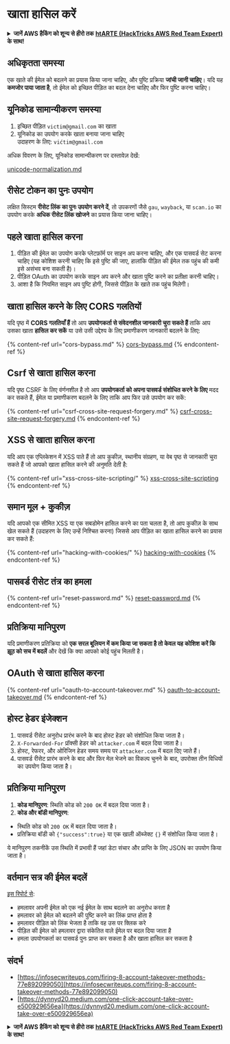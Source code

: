 # खाता हासिल करें

<details>

<summary><strong>जानें AWS हैकिंग को शून्य से हीरो तक</strong> <a href="https://training.hacktricks.xyz/courses/arte"><strong>htARTE (HackTricks AWS Red Team Expert)</strong></a><strong> के साथ!</strong></summary>

HackTricks का समर्थन करने के अन्य तरीके:

* यदि आप अपनी **कंपनी का विज्ञापन HackTricks में देखना चाहते हैं** या **HackTricks को PDF में डाउनलोड करना चाहते हैं** तो [**सदस्यता योजनाएं देखें**](https://github.com/sponsors/carlospolop)!
* [**आधिकारिक PEASS और HackTricks स्वैग**](https://peass.creator-spring.com) प्राप्त करें
* [**The PEASS Family**](https://opensea.io/collection/the-peass-family) की खोज करें, हमारा विशेष [**NFTs**](https://opensea.io/collection/the-peass-family) संग्रह
* **शामिल हों** 💬 [**डिस्कॉर्ड समूह**](https://discord.gg/hRep4RUj7f) या [**टेलीग्राम समूह**](https://t.me/peass) या हमें **ट्विटर** 🐦 [**@carlospolopm**](https://twitter.com/hacktricks\_live)** पर **फॉलो** करें।
* **हैकिंग ट्रिक्स साझा करें** द्वारा PRs सबमिट करके [**HackTricks**](https://github.com/carlospolop/hacktricks) और [**HackTricks Cloud**](https://github.com/carlospolop/hacktricks-cloud) github repos.

</details>

## **अधिकृतता समस्या**

एक खाते की ईमेल को बदलने का प्रयास किया जाना चाहिए, और पुष्टि प्रक्रिया **जांची जानी चाहिए**। यदि यह **कमजोर पाया जाता है**, तो ईमेल को इच्छित पीड़ित का बदल देना चाहिए और फिर पुष्टि करना चाहिए।

## **यूनिकोड सामान्यीकरण समस्या**

1. इच्छित पीड़ित `victim@gmail.com` का खाता
2. यूनिकोड का उपयोग करके खाता बनाया जाना चाहिए\
उदाहरण के लिए: `vićtim@gmail.com`

अधिक विवरण के लिए, यूनिकोड सामान्यीकरण पर दस्तावेज़ देखें:

[unicode-normalization.md](unicode-injection/unicode-normalization.md)

## **रीसेट टोकन का पुनः उपयोग**

लक्षित सिस्टम **रीसेट लिंक का पुनः उपयोग करने दें**, तो उपकरणों जैसे `gau`, `wayback`, या `scan.io` का उपयोग करके **अधिक रीसेट लिंक खोजने** का प्रयास किया जाना चाहिए।

## **पहले खाता हासिल करना**

1. पीड़ित की ईमेल का उपयोग करके प्लेटफ़ॉर्म पर साइन अप करना चाहिए, और एक पासवर्ड सेट करना चाहिए (यह कोशिश करनी चाहिए कि इसे पुष्टि की जाए, हालांकि पीड़ित की ईमेल तक पहुंच की कमी इसे असंभव बना सकती है)।
2. पीड़ित OAuth का उपयोग करके साइन अप करने और खाता पुष्टि करने का प्रतीक्षा करनी चाहिए।
3. आशा है कि नियमित साइन अप पुष्टि होगी, जिससे पीड़ित के खाते तक पहुंच मिलेगी।

## **खाता हासिल करने के लिए CORS गलतियों**

यदि पृष्ठ में **CORS गलतियाँ हैं** तो आप **उपयोगकर्ता से संवेदनशील जानकारी चुरा सकते हैं** ताकि आप उसका खाता **हासिल कर सकें** या उसे उसी उद्देश्य के लिए प्रमाणीकरण जानकारी बदलने के लिए:

{% content-ref url="cors-bypass.md" %}
[cors-bypass.md](cors-bypass.md)
{% endcontent-ref %}

## **Csrf से खाता हासिल करना**

यदि पृष्ठ CSRF के लिए वंर्णनशील है तो आप **उपयोगकर्ता को अपना पासवर्ड संशोधित करने के लिए** मदद कर सकते हैं, ईमेल या प्रमाणीकरण बदलने के लिए ताकि आप फिर उसे उपयोग कर सकें:

{% content-ref url="csrf-cross-site-request-forgery.md" %}
[csrf-cross-site-request-forgery.md](csrf-cross-site-request-forgery.md)
{% endcontent-ref %}

## **XSS से खाता हासिल करना**

यदि आप एक एप्लिकेशन में XSS पाते हैं तो आप कुकीज़, स्थानीय संग्रहण, या वेब पृष्ठ से जानकारी चुरा सकते हैं जो आपको खाता हासिल करने की अनुमति देती है:

{% content-ref url="xss-cross-site-scripting/" %}
[xss-cross-site-scripting](xss-cross-site-scripting/)
{% endcontent-ref %}

## **समान मूल + कुकीज़**

यदि आपको एक सीमित XSS या एक सबडोमेन हासिल करने का पता चलता है, तो आप कुकीज़ के साथ खेल सकते हैं (उदाहरण के लिए उन्हें निश्चित करना) जिससे आप पीड़ित का खाता हासिल करने का प्रयास कर सकते हैं:

{% content-ref url="hacking-with-cookies/" %}
[hacking-with-cookies](hacking-with-cookies/)
{% endcontent-ref %}

## **पासवर्ड रीसेट तंत्र का हमला**

{% content-ref url="reset-password.md" %}
[reset-password.md](reset-password.md)
{% endcontent-ref %}

## **प्रतिक्रिया मानिपुरण**

यदि प्रमाणीकरण प्रतिक्रिया को **एक सरल बूलियन में कम किया जा सकता है तो केवल यह कोशिश करें कि झूठ को सच में बदलें** और देखें कि क्या आपको कोई पहुंच मिलती है।

## OAuth से खाता हासिल करना

{% content-ref url="oauth-to-account-takeover.md" %}
[oauth-to-account-takeover.md](oauth-to-account-takeover.md)
{% endcontent-ref %}

## होस्ट हेडर इंजेक्शन

1. पासवर्ड रीसेट अनुरोध प्रारंभ करने के बाद होस्ट हेडर को संशोधित किया जाता है।
2. `X-Forwarded-For` प्रॉक्सी हेडर को `attacker.com` में बदल दिया जाता है।
3. होस्ट, रेफरर, और ओरिजिन हेडर समय समय पर `attacker.com` में बदल दिए जाते हैं।
4. पासवर्ड रीसेट प्रारंभ करने के बाद और फिर मेल भेजने का विकल्प चुनने के बाद, उपरोक्त तीन विधियों का उपयोग किया जाता है।

## प्रतिक्रिया मानिपुरण

1. **कोड मानिपुरण**: स्थिति कोड को `200 OK` में बदल दिया जाता है।
2. **कोड और बॉडी मानिपुरण**:
* स्थिति कोड को `200 OK` में बदल दिया जाता है।
* प्रतिक्रिया बॉडी को `{"success":true}` या एक खाली ऑब्जेक्ट `{}` में संशोधित किया जाता है।

ये मानिपुरण तकनीकें उस स्थिति में प्रभावी हैं जहां डेटा संचार और प्राप्ति के लिए JSON का उपयोग किया जाता है।

## वर्तमान सत्र की ईमेल बदलें

[इस रिपोर्ट से](https://dynnyd20.medium.com/one-click-account-take-over-e500929656ea):

* हमलावर अपनी ईमेल को एक नई ईमेल के साथ बदलने का अनुरोध करता है
* हमलावर को ईमेल को बदलने की पुष्टि करने का लिंक प्राप्त होता है
* हमलावर पीड़ित को लिंक भेजता है ताकि वह उस पर क्लिक करे
* पीड़ित की ईमेल को हमलावर द्वारा संकेतित वाले ईमेल पर बदल दिया जाता है
* हमला उपयोगकर्ता का पासवर्ड पुनः प्राप्त कर सकता है और खाता हासिल कर सकता है

## संदर्भ

* [https://infosecwriteups.com/firing-8-account-takeover-methods-77e892099050](https://infosecwriteups.com/firing-8-account-takeover-methods-77e892099050)
* [https://dynnyd20.medium.com/one-click-account-take-over-e500929656ea](https://dynnyd20.medium.com/one-click-account-take-over-e500929656ea)

<details>

<summary><strong>जानें AWS हैकिंग को शून्य से हीरो तक</strong> <a href="https://training.hacktricks.xyz/courses/arte"><strong>htARTE (HackTricks AWS Red Team Expert)</strong></a><strong> के साथ!</strong></summary>

HackTricks का समर्थन करने के अन्य तरीके:

* यदि आप अपनी **कंपनी का विज्ञापन HackTricks में देखना चाहते हैं** या **HackTricks को PDF में डाउनलोड करना चाहते हैं** तो [**स
